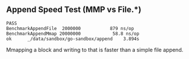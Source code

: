 ## Append Speed Test (MMP vs File.*)

~~~
PASS
BenchmarkAppendFile  2000000           879 ns/op
BenchmarkAppendMmap 20000000            58.8 ns/op
ok      _/data/sandbox/go-sandbox/append    3.894s
~~~

Mmapping a block and writing to that is faster than a simple file append.
